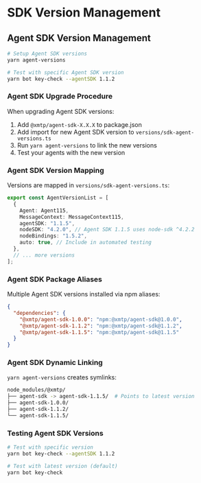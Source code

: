 # SDK Version Management

## Agent SDK Version Management

```bash
# Setup Agent SDK versions
yarn agent-versions

# Test with specific Agent SDK version
yarn bot key-check --agentSDK 1.1.2
```

### Agent SDK Upgrade Procedure

When upgrading Agent SDK versions:

1. Add `@xmtp/agent-sdk-X.X.X` to package.json
2. Add import for new Agent SDK version to `versions/sdk-agent-versions.ts`
3. Run `yarn agent-versions` to link the new versions
4. Test your agents with the new version

### Agent SDK Version Mapping

Versions are mapped in `versions/sdk-agent-versions.ts`:

```typescript
export const AgentVersionList = [
  {
    Agent: Agent115,
    MessageContext: MessageContext115,
    agentSDK: "1.1.5",
    nodeSDK: "4.2.0", // Agent SDK 1.1.5 uses node-sdk ^4.2.2
    nodeBindings: "1.5.2",
    auto: true, // Include in automated testing
  },
  // ... more versions
];
```

### Agent SDK Package Aliases

Multiple Agent SDK versions installed via npm aliases:

```json
{
  "dependencies": {
    "@xmtp/agent-sdk-1.0.0": "npm:@xmtp/agent-sdk@1.0.0",
    "@xmtp/agent-sdk-1.1.2": "npm:@xmtp/agent-sdk@1.1.2",
    "@xmtp/agent-sdk-1.1.5": "npm:@xmtp/agent-sdk@1.1.5"
  }
}
```

### Agent SDK Dynamic Linking

`yarn agent-versions` creates symlinks:

```bash
node_modules/@xmtp/
├── agent-sdk -> agent-sdk-1.1.5/  # Points to latest version
├── agent-sdk-1.0.0/
├── agent-sdk-1.1.2/
└── agent-sdk-1.1.5/
```

### Testing Agent SDK Versions

```bash
# Test with specific version
yarn bot key-check --agentSDK 1.1.2

# Test with latest version (default)
yarn bot key-check
```
